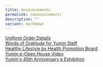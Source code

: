```yaml
---
title: Announcements
permalink: /announcement/
description: ""
variant: markdown
---
```

[Uniform Order Details](/uniform-order-details)<br>
[Words of Gratitude for Yumin Staff](/words-of-gratitude-for-yumin-staff)<br>
[Healthy Lifestyle by Health Promotion Board](/health-promotion-board)<br>
[Yumin e-Open House Video](https://www.youtube.com/watch?v=RWlPX4ma044)<br>
[Yumin's 45th Anniversary e Exhibition](https://4d.silversea-media.com/preview/Yumin-1215/index.htm)